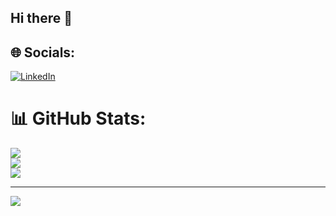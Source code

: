 ## Hi there 👋

## 🌐 Socials:
[![LinkedIn](https://img.shields.io/badge/LinkedIn-%230077B5.svg?logo=linkedin&logoColor=white)](https://linkedin.com/in/bindushreekj) 
# 📊 GitHub Stats:
![](https://github-readme-stats.vercel.app/api?username=BindushreeKJ&theme=dark&hide_border=false&include_all_commits=true&count_private=true)<br/>
![](https://github-readme-streak-stats.herokuapp.com/?user=BindushreeKJ&theme=dark&hide_border=false)<br/>
![](https://github-readme-stats.vercel.app/api/top-langs/?username=BindushreeKJ&theme=dark&hide_border=false&include_all_commits=true&count_private=true&layout=compact)

---
[![](https://visitcount.itsvg.in/api?id=BindushreeKJ&icon=0&color=0)](https://visitcount.itsvg.in)

<!-- Proudly created with GPRM ( https://gprm.itsvg.in ) -->




